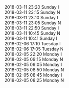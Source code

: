 2018-03-11 23:20 Sunday  I  
2018-03-11 23:15 Sunday  N  
2018-03-11 23:10 Sunday  I  
2018-03-11 23:05 Sunday  N  
2018-03-11 22:50 Sunday  I  
2018-03-11 10:45 Sunday  N  
2018-03-11 10:41 Sunday  I  
2018-02-06 17:10 Tuesday  I  
2018-02-06 17:05 Tuesday  N  
2018-02-05 22:20 Monday  I  
2018-02-05 09:15 Monday  N  
2018-02-05 09:05 Monday  I  
2018-02-05 08:50 Monday  N  
2018-02-05 08:45 Monday  I  
2018-02-05 08:25 Monday  N  
